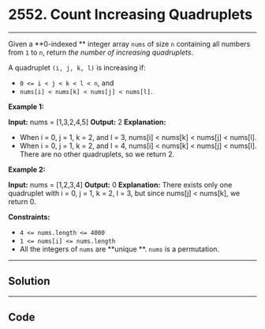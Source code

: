 # 2552. Count Increasing Quadruplets

---

Given a **0-indexed ** integer array `nums` of size `n` containing all numbers from `1` to `n`, return _the number of increasing quadruplets_.

A quadruplet `(i, j, k, l)` is increasing if:

  * `0 <= i < j < k < l < n`, and
  * `nums[i] < nums[k] < nums[j] < nums[l]`.



 

**Example 1:**


**Input:** nums = [1,3,2,4,5]
**Output:** 2
**Explanation:** 
- When i = 0, j = 1, k = 2, and l = 3, nums[i] < nums[k] < nums[j] < nums[l].
- When i = 0, j = 1, k = 2, and l = 4, nums[i] < nums[k] < nums[j] < nums[l]. 
There are no other quadruplets, so we return 2.


**Example 2:**


**Input:** nums = [1,2,3,4]
**Output:** 0
**Explanation:** There exists only one quadruplet with i = 0, j = 1, k = 2, l = 3, but since nums[j] < nums[k], we return 0.


 

**Constraints:**

  * `4 <= nums.length <= 4000`
  * `1 <= nums[i] <= nums.length`
  * All the integers of `nums` are **unique **. `nums` is a permutation.

---

## Solution



---

## Code
```python


```